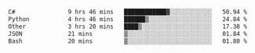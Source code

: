 <!--START_SECTION:waka-->

```txt
C#               9 hrs 46 mins   ████████████▓░░░░░░░░░░░░   50.94 %
Python           4 hrs 46 mins   ██████▒░░░░░░░░░░░░░░░░░░   24.84 %
Other            3 hrs 20 mins   ████▒░░░░░░░░░░░░░░░░░░░░   17.38 %
JSON             21 mins         ▒░░░░░░░░░░░░░░░░░░░░░░░░   01.84 %
Bash             20 mins         ▒░░░░░░░░░░░░░░░░░░░░░░░░   01.80 %
```

<!--END_SECTION:waka-->
